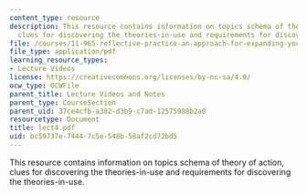 ```yaml
---
content_type: resource
description: This resource contains information on topics schema of theory of action,
  clues for discovering the theories-in-use and requirements for discovering the theories-in-use.
file: /courses/11-965-reflective-practice-an-approach-for-expanding-your-learning-frontiers-january-iap-2007/bc59737e74447c5e548b58af2cd72bd5_lect4.pdf
file_type: application/pdf
learning_resource_types:
- Lecture Videos
license: https://creativecommons.org/licenses/by-nc-sa/4.0/
ocw_type: OCWFile
parent_title: Lecture Videos and Notes
parent_type: CourseSection
parent_uid: 37ce4cfb-a382-d3b9-c7ad-12575988b2a0
resourcetype: Document
title: lect4.pdf
uid: bc59737e-7444-7c5e-548b-58af2cd72bd5
---
```

This resource contains information on topics schema of theory of action, clues for discovering the theories-in-use and requirements for discovering the theories-in-use.